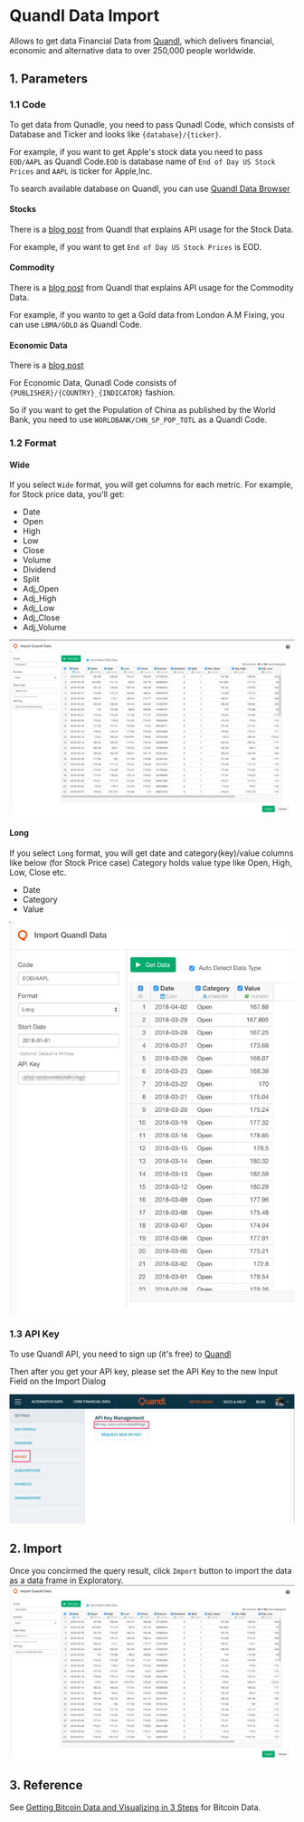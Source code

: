 # Quandl Data Import

Allows to get data Financial Data from [Quandl](https://www.quandl.com), which delivers financial, economic and alternative data to over 250,000 people worldwide.


## 1. Parameters

### 1.1 Code

To get data from Qunadle, you need to pass Qunadl Code, which consists of Database and Ticker and looks like `{database}/{ticker}`.

For example,  if you want to get Apple's stock data you need to pass `EOD/AAPL` as Quandl Code.`EOD` is database name of `End of Day US Stock Prices` and `AAPL` is ticker for Apple,Inc.

To search available database on Quandl, you can use [Quandl Data Browser](https://www.quandl.com/search?query=) 

#### Stocks

There is a [blog post](https://blog.quandl.com/api-for-stock-data) from Quandl that explains API usage for the Stock Data.

For example, if you want to get `End of Day US Stock Prices` is EOD.

#### Commodity

There is a [blog post](https://blog.quandl.com/api-for-commodity-data) from Quandl that explains API usage for the Commodity Data.

For example, if you wanto to get a Gold data from London A.M Fixing, you can use `LBMA/GOLD` as Quandl Code. 

#### Economic Data

There is a [blog post](https://blog.quandl.com/api-for-economic-data)

For Economic Data, Qunadl Code consists of `{PUBLISHER}/{COUNTRY}_{INDICATOR}` fashion. 

So if you want to get the Population of China as published by the World Bank, you need to use `WORLDBANK/CHN_SP_POP_TOTL` as a Quandl Code.


### 1.2 Format

#### Wide

If you select `Wide` format, you will get columns for each metric. For example, for Stock price data, you'll get:

- Date
- Open
- High
- Low
- Close
- Volume
- Dividend 
- Split
- Adj_Open
- Adj_High
- Adj_Low
- Adj_Close
- Adj_Volume

![](images/quandl_wide.png)

#### Long

If you select `Long` format, you will get date and category(key)/value columns like below (for Stock Price case)
Category holds value type like Open, High, Low, Close etc.

- Date
- Category
- Value

![](images/quandl_long.png)

### 1.3 API Key

To use Quandl API, you need to sign up (it's free) to [Quandl](https://www.quandl.com/)

Then after you get your API key, please set the API Key to the new Input Field on the Import Dialog

![](images/quandl_api_key.png)


## 2. Import

Once you concirmed the query result, click `Import` button to import the data as a data frame in Exploratory.
![](images/quandl_wide.png)

## 3. Reference

See [Getting Bitcoin Data and Visualizing in 3 Steps](https://blog.exploratory.io/getting-bitcoin-data-and-visualizing-in-3-steps-fd2bba78084f) for Bitcoin Data.


